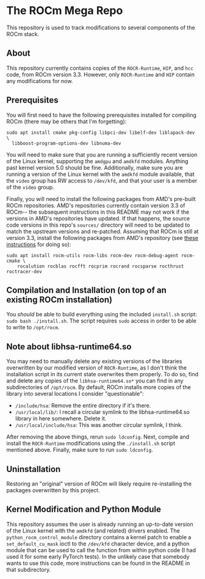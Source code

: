 The ROCm Mega Repo
==================

This repository is used to track modifications to several components of the
ROCm stack.


About
-----

This repository currently contains copies of the `ROCR-Runtime`, `HIP`, and
`hcc` code, from ROCm version 3.3. However, only `ROCR-Runtime` and `HIP`
contain any modifications for now.

Prerequisites
-------------

You will first need to have the following prerequisites installed for compiling
ROCm (there may be others that I'm forgetting):
```
sudo apt install cmake pkg-config libpci-dev libelf-dev liblapack-dev \
  libboost-program-options-dev libnuma-dev
```

You will need to make sure that you are running a sufficiently recent version
of the Linux kernel, supporting the `amdgpu` and `amdkfd` modules. Anything
past kernel version 5.0 should be fine. Additionally, make sure you are running
a version of the Linux kernel with the `amdkfd` module available, that the
`video` group has RW access to `/dev/kfd`, and that your user is a member of
the `video` group.

Finally, you will need to install the following packages from AMD's pre-built
ROCm repositories. AMD's repositories currently contain version 3.3 of ROCm--
the subsequent instructions in this README may not work if the versions in
AMD's repositories have updated. If that happens, the source code versions in
this repo's `sources/` directory will need to be updated to match the upstream
versions and re-patched. Assuming that ROCm is still at version 3.3, install
the following packages from AMD's repository (see
[these instructions](https://github.com/RadeonOpenCompute/ROCm#Ubuntu) for
doing so):
```
sudo apt install rocm-utils rocm-libs rocm-dev rocm-debug-agent rocm-cmake \
    rocalution rocblas rocfft rocprim rocrand rocsparse rocthrust roctracer-dev
```


Compilation and Installation (on top of an existing ROCm installation)
----------------------------------------------------------------------

You *should* be able to build everything using the included `install.sh`
script: `sudo bash ./install.sh`.  The script requires `sudo` access in order
to be able to write to `/opt/rocm`.


Note about libhsa-runtime64.so
------------------------------

You may need to manually delete any existing versions of the libraries
overwritten by our modified version of `ROCR-Runtime`, as I don't think the
installation script in its current state overwrites them properly. To do so,
find and delete any copies of the `libhsa-runtime64.so*` you can find in any
subdirectories of `/opt/rocm`.  By default, ROCm installs more copies of the
library into several locations I consider "questionable":

 - `/include/hsa`: Remove the entire directory if it's there.
 - `/usr/local/lib/`: I recall a circular symlink to the libhsa-runtime64.so
   library in here somewhere.  Delete it.
 - `/usr/local/include/hsa`: This was another circular symlink, I think.

After removing the above things, rerun `sudo ldconfig`. Next, compile and
install the `ROCR-Runtime` modifications using the `./install.sh` script
mentioned above. Finally, make sure to run `sudo ldconfig`.


Uninstallation
--------------

Restoring an "original" version of ROCm will likely require re-installing the
packages overwritten by this project.


Kernel Modification and Python Module
-------------------------------------

This repository assumes the user is already running an up-to-date version of
the Linux kernel with the `amdkfd` (and related) drivers enabled. The
`python_rocm_control_module` directory contains a kernel patch to enable a
`set_default_cu_mask` ioctl to the `/dev/kfd` character device, and a python
module that can be used to call the function from within python code (I had
used it for some early PyTorch tests). In the unlikely case that somebody wants
to use this code, more instructions can be found in the README in that
subdirectory.
